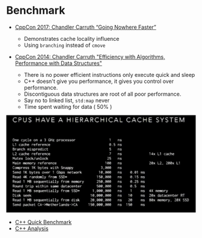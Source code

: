 # Benchmark

- [CppCon 2017: Chandler Carruth “Going Nowhere Faster”
](https://www.youtube.com/watch?v=2EWejmkKlxs)
    - Demonstrates cache locality influence
    - Using `branching` instead of `cmove`

- [CppCon 2014: Chandler Carruth "Efficiency with Algorithms, Performance with Data Structures"](https://www.youtube.com/watch?v=fHNmRkzxHWs)
     - There is no power efficient instructions only execute quick and sleep
     - C++ doesn't give you performance, it gives you control over performance.
     - Discontiguous data structures are root of all poor performance.
     - Say no to linked list, `std:map` never
     - Time spent waiting for data ( 50% )
     
![](../images/Cache%20System.png)

- [C++ Quick Benchmark](https://quick-bench.com)
- [C++ Analysis](https://godbolt.org)